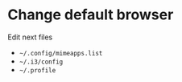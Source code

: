 # Change default browser

Edit next files

* `~/.config/mimeapps.list`
* `~/.i3/config`
* `~/.profile`
